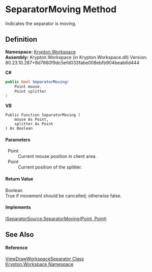 # SeparatorMoving Method


Indicates the separator is moving.



## Definition
**Namespace:** <a href="0dbf488f-9676-a1e5-a949-1b4bcea03d52.md">Krypton.Workspace</a>  
**Assembly:** Krypton.Workspace (in Krypton.Workspace.dll) Version: 80.23.10.287+8d7660f9dc5efd033fabe008ebfb904beab6d444

**C#**
``` C#
public bool SeparatorMoving(
	Point mouse,
	Point splitter
)
```
**VB**
``` VB
Public Function SeparatorMoving ( 
	mouse As Point,
	splitter As Point
) As Boolean
```



#### Parameters
<dl><dt>  Point</dt><dd>Current mouse position in client area.</dd><dt>  Point</dt><dd>Current position of the splitter.</dd></dl>

#### Return Value
Boolean  
True if movement should be cancelled; otherwise false.

#### Implements
<a href="2048fbca-fa53-92fd-e600-a33b02871ef6.md">ISeparatorSource.SeparatorMoving(Point, Point)</a>  


## See Also


#### Reference
<a href="701b6acf-2d03-204d-ee15-b30a2fc27af8.md">ViewDrawWorkspaceSeparator Class</a>  
<a href="0dbf488f-9676-a1e5-a949-1b4bcea03d52.md">Krypton.Workspace Namespace</a>  
